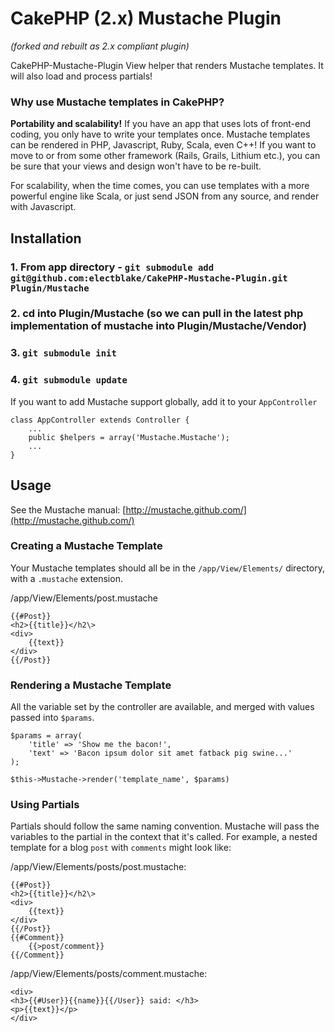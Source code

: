 # CakePHP (2.x) Mustache Plugin
*(forked and rebuilt as 2.x compliant plugin)*

CakePHP-Mustache-Plugin View helper that renders Mustache templates. It will also load and process partials!

### Why use Mustache templates in CakePHP?
<strong>Portability and scalability!</strong> If you have an app that uses lots of front-end coding, you only have to write your templates once. Mustache templates can be rendered in PHP, Javascript, Ruby, Scala, even C++! If you want to move to or from some other framework (Rails, Grails, Lithium etc.), you can be sure that your views and design won't have to be re-built.

For scalability, when the time comes, you can use templates with a more powerful engine like Scala, or just send JSON from any source, and render with Javascript. 

## Installation

### 1. From app directory - `git submodule add git@github.com:electblake/CakePHP-Mustache-Plugin.git Plugin/Mustache`
### 2. cd into Plugin/Mustache (so we can pull in the latest php implementation of mustache into Plugin/Mustache/Vendor)
### 3. `git submodule init`
### 4. `git submodule update`


If you want to add Mustache support globally, add it to your `AppController`

	class AppController extends Controller {
		...
		public $helpers = array('Mustache.Mustache');
		...
	}

## Usage

See the Mustache manual: [http://mustache.github.com/](http://mustache.github.com/)

### Creating a Mustache Template

Your Mustache templates should all be in the `/app/View/Elements/` directory, with a `.mustache` extension.

/app/View/Elements/post.mustache

	{{#Post}}
	<h2>{{title}}</h2\>
	<div>
		{{text}}
	</div>
	{{/Post}}


### Rendering a Mustache Template

All the variable set by the controller are available, and merged with values passed into `$params`.

	$params = array(
		'title' => 'Show me the bacon!',
		'text' => 'Bacon ipsum dolor sit amet fatback pig swine...'
	);

	$this->Mustache->render('template_name', $params)



### Using Partials

Partials should follow the same naming convention. Mustache will pass the variables to the partial in the context that it's called. For example, a nested template for a blog `post` with `comments` might look like:

/app/View/Elements/posts/post.mustache:

	{{#Post}}
	<h2>{{title}}</h2\>
	<div>
		{{text}}
	</div>
	{{/Post}}
	{{#Comment}}
		{{>post/comment}}
	{{/Comment}}

/app/View/Elements/posts/comment.mustache:

	<div>
	<h3>{{#User}}{{name}}{{/User}} said: </h3>
	<p>{{text}}</p>
	</div>